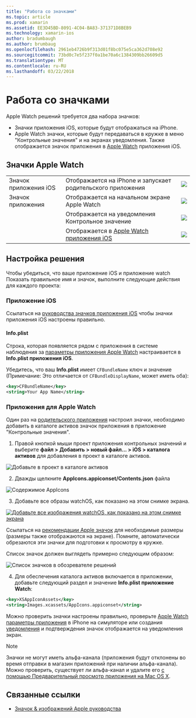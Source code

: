 ```yaml
---
title: "Работа со значками"
ms.topic: article
ms.prod: xamarin
ms.assetid: EE3D45BD-8091-4C04-BA83-371371D8BEB9
ms.technology: xamarin-ios
author: bradumbaugh
ms.author: brumbaug
ms.openlocfilehash: 2961eb4726b9f313d01f8bc075e5ca362d708e92
ms.sourcegitcommit: 73bd0c7e5f237f0a1be70a6c1384309bb26609d5
ms.translationtype: MT
ms.contentlocale: ru-RU
ms.lasthandoff: 03/22/2018
---
```

# <a name="working-with-icons"></a>Работа со значками

Apple Watch решений требуется два набора значков:

* Значки приложения iOS, которые будут отображаться на iPhone.
* Apple Watch значки, которые будут передаваться в кружке в меню "Контрольные значения" и на экранах уведомления. Также отображается значок приложения в [Apple Watch](~/ios/watchos/app-fundamentals/settings.md) приложения iOS.

## <a name="apple-watch-icons"></a>Значки Apple Watch

| | | |
|-|-|-|
|Значок приложения iOS|Отображается на iPhone и запускает родительского приложения|![](icons-images/icon-ios.png)|
|Значок приложения|Отображается на начальном экране Apple Watch|![](icons-images/icon-home.png)|
||Отображается на уведомления Контрольное значение|![](icons-images/notification-icon.png)|
||Отображается в [Apple Watch приложения iOS](~/ios/watchos/app-fundamentals/settings.md)|![](icons-images/watch-app-sml.png)|

## <a name="configuring-your-solution"></a>Настройка решения

Чтобы убедиться, что ваше приложение iOS и приложение watch Показать правильное имя и значок, выполните следующие действия для каждого проекта:

### <a name="ios-app"></a>Приложение iOS

Ссылаться на [руководства значков приложения iOS](~/ios/app-fundamentals/images-icons/app-icons.md) чтобы значки приложения iOS настроены правильно.

#### <a name="infoplist"></a>Info.plist

Строка, которая появляется рядом с приложения в системе наблюдения за [параметры приложения Apple Watch](~/ios/watchos/app-fundamentals/settings.md) настраивается в **Info.plist приложения iOS**.

Убедитесь, что ваш **Info.plist** имеет `CFBundleName` ключ и значение (Примечание: Это отличается от `CFBundleDisplayName`, может иметь оба):

```xml
<key>CFBundleName</key>
<string>Your App Name</string>
```

### <a name="apple-watch-app"></a>Приложения для Apple Watch

Один раз на [родительского приложения](~/ios/watchos/app-fundamentals/parent-app.md) настроил значки, необходимо добавить в каталоге активов значок приложения в приложение "Контрольные значения".

1. Правой кнопкой мыши проект приложения контрольных значений и выберите **файл > Добавить > новый файл... > iOS > каталога активов** для добавления в проект в каталоге активов.

 ![](icons-images/newasset.png "Добавьте в проект в каталоге активов")

2. Дважды щелкните **AppIcons.appiconset/Contents.json** файла

  ![](icons-images/xcassets-iconset-sml.png "Содержимое AppIcons")

3. Добавьте все образы watchOS, как показано на этом снимке экрана.

  [![](icons-images/appicons-sml.png "Добавьте все изображения watchOS, как показано на этом снимке экрана")](icons-images/appicons.png#lightbox)

  Ссылаться на [рекомендации Apple значок](https://developer.apple.com/library/prerelease/ios/documentation/UserExperience/Conceptual/WatchHumanInterfaceGuidelines/IconandImageSizes.html) для необходимые размеры (размеры также отображаются на экране). Помните, автоматически обрезаются эти значки для подготовки к просмотру в кружке.

  Список значок должен выглядеть примерно следующим образом:

  ![](icons-images/xcassets-complete-sml.png "Список значков в обозревателе решений")

4. Для обеспечения каталога активов включается в приложении, добавьте следующий раздел и значение **Info.plist приложение Watch**:

```xml
<key>XSAppIconAssets</key>
<string>Images.xcassets/AppIcons.appiconset</string>
```

Можно проверить значки настроены правильно, проверьте [Apple Watch параметры приложения](~/ios/watchos/app-fundamentals/settings.md) в iPhone на симуляторе или создания [уведомления](~/ios/watchos/platform/notifications.md) и подтверждения значок отображается на уведомления экран.

> [!NOTE]
> Значки не могут иметь альфа-канала (приложения будут отклонены во время отправки в магазин приложений при наличии альфа-канала). Можно проверить, существует ли альфа-канал и удалите его [с помощью Предварительный просмотр приложения на Mac OS X](~/ios/watchos/troubleshooting.md#noalpha).


## <a name="related-links"></a>Связанные ссылки

- [Значок & изображений Apple руководства](https://developer.apple.com/library/prerelease/ios/documentation/UserExperience/Conceptual/WatchHumanInterfaceGuidelines/IconandImageSizes.html)
